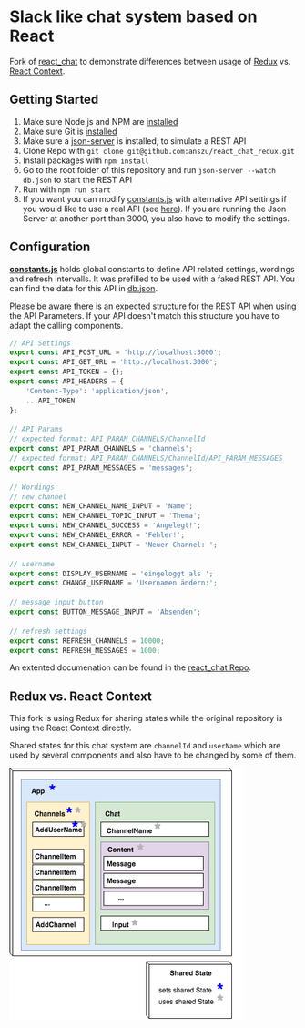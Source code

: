 # Slack like chat system based on React

Fork of [react_chat](https://github.com/anszu/react_chat) to demonstrate differences between usage of [Redux](https://redux.js.org/) vs. [React Context](https://reactjs.org/docs/context.html). 

## Getting Started

1. Make sure Node.js and NPM are [installed](https://nodejs.org/en/download/) 
2. Make sure Git is [installed](https://git-scm.com/book/en/v2/Getting-Started-Installing-Git)
3. Make sure a [json-server](https://github.com/typicode/json-server) is installed, to simulate a REST API
4. Clone Repo with ```git clone git@github.com:anszu/react_chat_redux.git```
5. Install packages with ```npm install```
6. Go to the root folder of this repository and run ```json-server --watch db.json``` to start the REST API
7. Run with ```npm run start```
8. If you want you can modify [constants.js](https://github.com/anszu/react_chat_redux/blob/master/src/constants.js) with alternative API settings if you would like to use a real API (see [here](https://github.com/anszu/react_chat#configuration)). If you are running the Json Server at another port than 3000, you also have to modify the settings.

## Configuration

[**constants.js**](https://github.com/anszu/react_chat_redux/blob/master/src/constants.js) holds global constants to define API related settings, wordings and refresh intervalls. It was prefilled to be used with a faked REST API. 
You can find the data for this API in [db.json](https://github.com/anszu/react_chat_redux/blob/master/db.json).

Please be aware there is an expected structure for the REST API when using the API Parameters. If your API doesn't match this structure you have to adapt the calling components.

```javascript
// API Settings
export const API_POST_URL = 'http://localhost:3000';
export const API_GET_URL = 'http://localhost:3000';
export const API_TOKEN = {};
export const API_HEADERS = {
    'Content-Type': 'application/json',
    ...API_TOKEN
};

// API Params
// expected format: API_PARAM_CHANNELS/ChannelId
export const API_PARAM_CHANNELS = 'channels';
// expected format: API_PARAM_CHANNELS/ChannelId/API_PARAM_MESSAGES
export const API_PARAM_MESSAGES = 'messages';

// Wordings
// new channel
export const NEW_CHANNEL_NAME_INPUT = 'Name';
export const NEW_CHANNEL_TOPIC_INPUT = 'Thema';
export const NEW_CHANNEL_SUCCESS = 'Angelegt!';
export const NEW_CHANNEL_ERROR = 'Fehler!';
export const NEW_CHANNEL_INPUT = 'Neuer Channel: ';

// username
export const DISPLAY_USERNAME = 'eingeloggt als ';
export const CHANGE_USERNAME = 'Usernamen ändern:';

// message input button
export const BUTTON_MESSAGE_INPUT = 'Absenden';

// refresh settings
export const REFRESH_CHANNELS = 10000;
export const REFRESH_MESSAGES = 1000;
```

An extented documenation can be found in the [react_chat Repo](https://github.com/anszu/react_chat).

## Redux vs. React Context

This fork is using Redux for sharing states while the original repository is using the React Context directly. 

Shared states for this chat system are `channelId` and `userName` which are used by several components and also have to be changed by some of them.

![Concept](https://github.com/anszu/react_chat_redux/blob/master/screenshots/shared_state.png)
